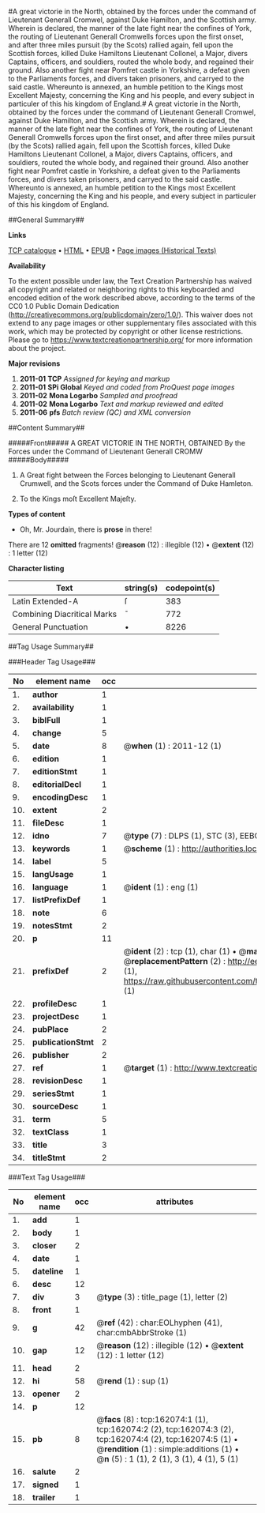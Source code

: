 #A great victorie in the North, obtained by the forces under the command of Lieutenant Generall Cromwel, against Duke Hamilton, and the Scottish army. Wherein is declared, the manner of the late fight near the confines of York, the routing of Lieutenant Generall Cromwells forces upon the first onset, and after three miles pursuit (by the Scots) rallied again, fell upon the Scottish forces, killed Duke Hamiltons Lieutenant Collonel, a Major, divers Captains, officers, and souldiers, routed the whole body, and regained their ground. Also another fight near Pomfret castle in Yorkshire, a defeat given to the Parliaments forces, and divers taken prisoners, and carryed to the said castle. Whereunto is annexed, an humble petition to the Kings most Excellent Majesty, concerning the King and his people, and every subject in particuler of this his kingdom of England.#
A great victorie in the North, obtained by the forces under the command of Lieutenant Generall Cromwel, against Duke Hamilton, and the Scottish army. Wherein is declared, the manner of the late fight near the confines of York, the routing of Lieutenant Generall Cromwells forces upon the first onset, and after three miles pursuit (by the Scots) rallied again, fell upon the Scottish forces, killed Duke Hamiltons Lieutenant Collonel, a Major, divers Captains, officers, and souldiers, routed the whole body, and regained their ground. Also another fight near Pomfret castle in Yorkshire, a defeat given to the Parliaments forces, and divers taken prisoners, and carryed to the said castle. Whereunto is annexed, an humble petition to the Kings most Excellent Majesty, concerning the King and his people, and every subject in particuler of this his kingdom of England.

##General Summary##

**Links**

[TCP catalogue](http://www.ota.ox.ac.uk/tcp/)  • 
[HTML](http://tei.it.ox.ac.uk/tcp/Texts-HTML/free/A85/A85628.html)  • 
[EPUB](http://tei.it.ox.ac.uk/tcp/Texts-EPUB/free/A85/A85628.epub) • 
[Page images (Historical Texts)](https://historicaltexts.jisc.ac.uk/eebo-99864433e)

**Availability**

To the extent possible under law, the Text Creation Partnership has waived all copyright and related or neighboring rights to this keyboarded and encoded edition of the work described above, according to the terms of the CC0 1.0 Public Domain Dedication (http://creativecommons.org/publicdomain/zero/1.0/). This waiver does not extend to any page images or other supplementary files associated with this work, which may be protected by copyright or other license restrictions. Please go to https://www.textcreationpartnership.org/ for more information about the project.

**Major revisions**

1. __2011-01__ __TCP__ *Assigned for keying and markup*
1. __2011-01__ __SPi Global__ *Keyed and coded from ProQuest page images*
1. __2011-02__ __Mona Logarbo__ *Sampled and proofread*
1. __2011-02__ __Mona Logarbo__ *Text and markup reviewed and edited*
1. __2011-06__ __pfs__ *Batch review (QC) and XML conversion*

##Content Summary##

#####Front#####
A GREAT VICTORIE IN THE NORTH, OBTAINED By the Forces under the Command of Lieutenant Generall CROMW
#####Body#####

1. A Great fight between the Forces belonging to Lieutenant Generall Crumwell, and the Scots forces under the Command of Duke Hamleton.

1. To the Kings moſt Excellent Majeſty.

**Types of content**

  * Oh, Mr. Jourdain, there is **prose** in there!

There are 12 **omitted** fragments! 
 @__reason__ (12) : illegible (12)  •  @__extent__ (12) : 1 letter (12)

**Character listing**


|Text|string(s)|codepoint(s)|
|---|---|---|
|Latin Extended-A|ſ|383|
|Combining             Diacritical Marks|̄|772|
|General Punctuation|•|8226|

##Tag Usage Summary##

###Header Tag Usage###

|No|element name|occ|attributes|
|---|---|---|---|
|1.|__author__|1||
|2.|__availability__|1||
|3.|__biblFull__|1||
|4.|__change__|5||
|5.|__date__|8| @__when__ (1) : 2011-12 (1)|
|6.|__edition__|1||
|7.|__editionStmt__|1||
|8.|__editorialDecl__|1||
|9.|__encodingDesc__|1||
|10.|__extent__|2||
|11.|__fileDesc__|1||
|12.|__idno__|7| @__type__ (7) : DLPS (1), STC (3), EEBO-CITATION (1), PROQUEST (1), VID (1)|
|13.|__keywords__|1| @__scheme__ (1) : http://authorities.loc.gov/ (1)|
|14.|__label__|5||
|15.|__langUsage__|1||
|16.|__language__|1| @__ident__ (1) : eng (1)|
|17.|__listPrefixDef__|1||
|18.|__note__|6||
|19.|__notesStmt__|2||
|20.|__p__|11||
|21.|__prefixDef__|2| @__ident__ (2) : tcp (1), char (1)  •  @__matchPattern__ (2) : ([0-9\-]+):([0-9IVX]+) (1), (.+) (1)  •  @__replacementPattern__ (2) : http://eebo.chadwyck.com/downloadtiff?vid=$1&page=$2 (1), https://raw.githubusercontent.com/textcreationpartnership/Texts/master/tcpchars.xml#$1 (1)|
|22.|__profileDesc__|1||
|23.|__projectDesc__|1||
|24.|__pubPlace__|2||
|25.|__publicationStmt__|2||
|26.|__publisher__|2||
|27.|__ref__|1| @__target__ (1) : http://www.textcreationpartnership.org/docs/. (1)|
|28.|__revisionDesc__|1||
|29.|__seriesStmt__|1||
|30.|__sourceDesc__|1||
|31.|__term__|5||
|32.|__textClass__|1||
|33.|__title__|3||
|34.|__titleStmt__|2||


###Text Tag Usage###

|No|element name|occ|attributes|
|---|---|---|---|
|1.|__add__|1||
|2.|__body__|1||
|3.|__closer__|2||
|4.|__date__|1||
|5.|__dateline__|1||
|6.|__desc__|12||
|7.|__div__|3| @__type__ (3) : title_page (1), letter (2)|
|8.|__front__|1||
|9.|__g__|42| @__ref__ (42) : char:EOLhyphen (41), char:cmbAbbrStroke (1)|
|10.|__gap__|12| @__reason__ (12) : illegible (12)  •  @__extent__ (12) : 1 letter (12)|
|11.|__head__|2||
|12.|__hi__|58| @__rend__ (1) : sup (1)|
|13.|__opener__|2||
|14.|__p__|12||
|15.|__pb__|8| @__facs__ (8) : tcp:162074:1 (1), tcp:162074:2 (2), tcp:162074:3 (2), tcp:162074:4 (2), tcp:162074:5 (1)  •  @__rendition__ (1) : simple:additions (1)  •  @__n__ (5) : 1 (1), 2 (1), 3 (1), 4 (1), 5 (1)|
|16.|__salute__|2||
|17.|__signed__|1||
|18.|__trailer__|1||

